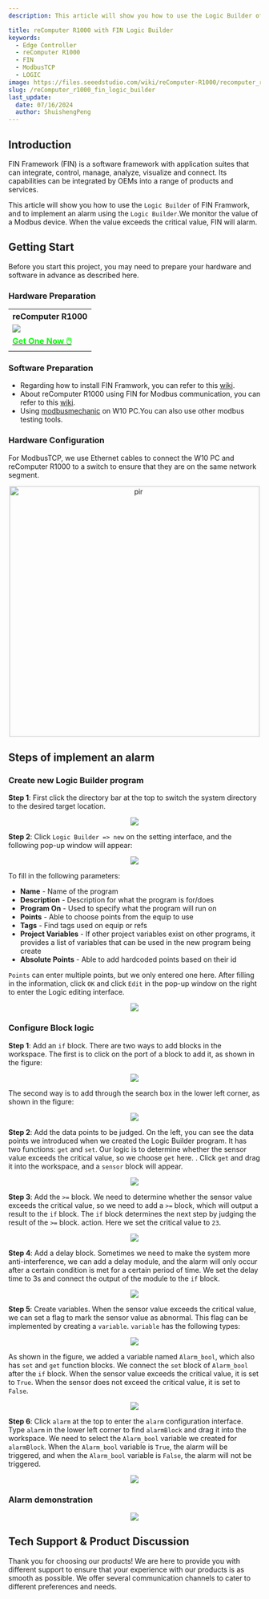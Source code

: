 ```yaml
---
description: This article will show you how to use the Logic Builder of FIN Framwork

title: reComputer R1000 with FIN Logic Builder
keywords:
  - Edge Controller
  - reComputer R1000
  - FIN
  - ModbusTCP
  - LOGIC
image: https://files.seeedstudio.com/wiki/reComputer-R1000/recomputer_r_images/01.png
slug: /reComputer_r1000_fin_logic_builder
last_update:
  date: 07/16/2024
  author: ShuishengPeng
---
```


## Introduction 
FIN Framework (FIN) is a software framework with application suites that can integrate, control, manage, analyze, visualize and connect. Its capabilities can be integrated by OEMs into a range of products and services.

This article will show you how to use the `Logic Builder` of FIN Framwork, and to implement an alarm using the `Logic Builder`.We monitor the value of a Modbus device. When the value exceeds the critical value, FIN will alarm.

## Getting Start

Before you start this project, you may need to prepare your hardware and software in advance as described here.

### Hardware Preparation

<div class="table-center">
	<table class="table-nobg">
    <tr class="table-trnobg">
      <th class="table-trnobg">reComputer R1000</th>
		</tr>
    <tr class="table-trnobg"></tr>
		<tr class="table-trnobg">
			<td class="table-trnobg"><div style={{textAlign:'center'}}><img src="https://files.seeedstudio.com/wiki/reComputer-R1000/recomputer_r_images/01.png" style={{width:300, height:'auto'}}/></div></td>
		</tr>
    <tr class="table-trnobg"></tr>
		<tr class="table-trnobg">
			<td class="table-trnobg"><div class="get_one_now_container" style={{textAlign: 'center'}}><a class="get_one_now_item" href="https://www.seeedstudio.com/reComputer-R1025-10-p-5895.html" target="_blank">
              <strong><span><font color={'FFFFFF'} size={"4"}> Get One Now 🖱️</font></span></strong>
          </a></div></td>
        </tr>
    </table>
    </div>

### Software Preparation
* Regarding how to install FIN Framwork, you can refer to this [wiki](https://wiki.seeedstudio.com/reComputer_r1000_install_fin/).
* About reComputer R1000 using FIN for Modbus communication, you can refer to this [wiki](https://wiki.seeedstudio.com/reComputer_r1000_use_rs485_modbus_rtu/).
* Using [modbusmechanic](https://modbusmechanic.scifidryer.com/) on W10 PC.You can also use other modbus testing tools.
### Hardware Configuration

For ModbusTCP, we use Ethernet cables to connect the W10 PC and reComputer R1000 to a switch to ensure that they are on the same network segment.

<div align="center"><img src="https://files.seeedstudio.com/wiki/reComputer-R1000/fuxa/r1000_connection.png" alt="pir" width="500" height="auto" /></div>

## Steps of implement an alarm
### Create new Logic Builder program
**Step 1**: First click the directory bar at the top to switch the system directory to the desired target location.

<center><img width={600} src="https://files.seeedstudio.com/wiki/reComputer-R1000/fin/Logic_path_location.png" /></center>

**Step 2**: Click `Logic Builder => new` on the setting interface, and the following pop-up window will appear:

<center><img width={600} src="https://files.seeedstudio.com/wiki/reComputer-R1000/fin/Logic_create_logic.png" /></center>

To fill in the following parameters:
  - **Name** - Name of the program
  - **Description** - Description for what the program is for/does
  - **Program On** -  Used to specify what the program will run on
  - **Points** - Able to choose points from the equip to use
  - **Tags** - Find tags used on equip or refs
  - **Project Variables** - If other project variables exist on other programs, it provides a list of variables that can be used in the new program being create
  - **Absolute Points** - Able to add hardcoded points based on their id
  
`Points` can enter multiple points, but we only entered one here. After filling in the information, click `OK` and click `Edit` in the pop-up window on the right to enter the Logic editing interface.

<center><img width={600} src="https://files.seeedstudio.com/wiki/reComputer-R1000/fin/LOGIC_1.gif" /></center>

### Configure Block logic
**Step 1**: Add an `if` block. There are two ways to add blocks in the workspace. The first is to click on the port of a block to add it, as shown in the figure:

<center><img width={600} src="https://files.seeedstudio.com/wiki/reComputer-R1000/fin/LOGIC_2.gif" /></center>

The second way is to add through the search box in the lower left corner, as shown in the figure:

<center><img width={600} src="https://files.seeedstudio.com/wiki/reComputer-R1000/fin/LOGIC_3.gif" /></center>

**Step 2**: Add the data points to be judged. On the left, you can see the data points we introduced when we created the Logic Builder program. It has two functions: `get` and `set`. Our logic is to determine whether the sensor value exceeds the critical value, so we choose `get` here. . Click `get` and drag it into the workspace, and a `sensor` block will appear.

<center><img width={600} src="https://files.seeedstudio.com/wiki/reComputer-R1000/fin/LOGIC_4.gif" /></center>

**Step 3**: Add the `>=` block. We need to determine whether the sensor value exceeds the critical value, so we need to add a `>=` block, which will output a result to the `if` block. The `if` block determines the next step by judging the result of the `>=` block. action. Here we set the critical value to `23`.

<center><img width={600} src="https://files.seeedstudio.com/wiki/reComputer-R1000/fin/LOGIC_5.gif" /></center>

**Step 4**: Add a delay block. Sometimes we need to make the system more anti-interference, we can add a delay module, and the alarm will only occur after a certain condition is met for a certain period of time. We set the delay time to 3s and connect the output of the module to the `if` block.

<center><img width={600} src="https://files.seeedstudio.com/wiki/reComputer-R1000/fin/LOGIC_6.gif" /></center>

**Step 5**: Create variables. When the sensor value exceeds the critical value, we can set a flag to mark the sensor value as abnormal. This flag can be implemented by creating a `variable`. `variable` has the following types:

<center><img width={600} src="https://files.seeedstudio.com/wiki/reComputer-R1000/fin/Logic_variable_type.png" /></center>

As shown in the figure, we added a variable named `Alarm_bool`, which also has `set` and `get` function blocks. We connect the `set` block of `Alarm_bool` after the `if` block. When the sensor value exceeds the critical value, it is set to `True`. When the sensor does not exceed the critical value, it is set to `False`.

<center><img width={600} src="https://files.seeedstudio.com/wiki/reComputer-R1000/fin/LOGIC_7.gif" /></center>

**Step 6**: Click `alarm` at the top to enter the `alarm` configuration interface. Type `alarm` in the lower left corner to find `alarmBlock` and drag it into the workspace. We need to select the `Alarm_bool` variable we created for `alarmBlock`. When the `Alarm_bool` variable is `True`, the alarm will be triggered, and when the `Alarm_bool` variable is `False`, the alarm will not be triggered.

<center><img width={600} src="https://files.seeedstudio.com/wiki/reComputer-R1000/fin/LOGIC_8.gif" /></center>

### Alarm demonstration

<center><img width={600} src="https://files.seeedstudio.com/wiki/reComputer-R1000/fin/LOGIC_9.gif" /></center>


## Tech Support & Product Discussion

Thank you for choosing our products! We are here to provide you with different support to ensure that your experience with our products is as smooth as possible. We offer several communication channels to cater to different preferences and needs.

<div class="button_tech_support_container">
<a href="https://forum.seeedstudio.com/" class="button_forum"></a> 
<a href="https://www.seeedstudio.com/contacts" class="button_email"></a>
</div>

<div class="button_tech_support_container">
<a href="https://discord.gg/eWkprNDMU7" class="button_discord"></a> 
<a href="https://github.com/Seeed-Studio/wiki-documents/discussions/69" class="button_discussion"></a>
</div>
